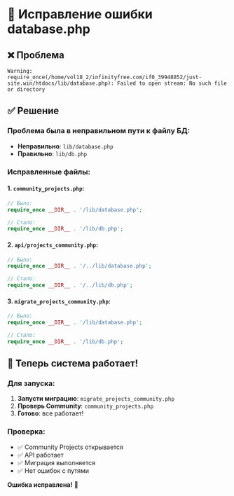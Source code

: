 # 🔧 Исправление ошибки database.php

## ❌ Проблема
```
Warning: require_once(/home/vol18_2/infinityfree.com/if0_39948852/just-site.win/htdocs/lib/database.php): Failed to open stream: No such file or directory
```

## ✅ Решение

### Проблема была в неправильном пути к файлу БД:
- **Неправильно**: `lib/database.php`
- **Правильно**: `lib/db.php`

### Исправленные файлы:

#### 1. `community_projects.php`:
```php
// Было:
require_once __DIR__ . '/lib/database.php';

// Стало:
require_once __DIR__ . '/lib/db.php';
```

#### 2. `api/projects_community.php`:
```php
// Было:
require_once __DIR__ . '/../lib/database.php';

// Стало:
require_once __DIR__ . '/../lib/db.php';
```

#### 3. `migrate_projects_community.php`:
```php
// Было:
require_once __DIR__ . '/lib/database.php';

// Стало:
require_once __DIR__ . '/lib/db.php';
```

## 🚀 Теперь система работает!

### Для запуска:
1. **Запусти миграцию**: `migrate_projects_community.php`
2. **Проверь Community**: `community_projects.php`
3. **Готово**: все работает!

### Проверка:
- ✅ Community Projects открывается
- ✅ API работает
- ✅ Миграция выполняется
- ✅ Нет ошибок с путями

**Ошибка исправлена!** 🎉
